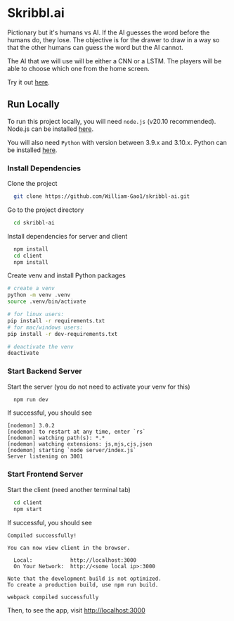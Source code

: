 # Skribbl.ai

Pictionary but it's humans vs AI. If the AI guesses the word before the humans do, they lose. The objective is for the drawer to draw in a way so that the other humans can guess the word but the AI cannot.

The AI that we will use will be either a CNN or a LSTM. The players will be able to choose which one from the home screen.

Try it out [here](https://skribbl-ai-5e27f18747e4.herokuapp.com/).

## Run Locally

To run this project locally, you will need `node.js` (v20.10 recommended). Node.js can be installed [here](https://nodejs.org/en).

You will also need `Python` with version between 3.9.x and 3.10.x. Python can be installed [here](https://www.python.org/downloads/).

### Install Dependencies

Clone the project

```bash
  git clone https://github.com/William-Gao1/skribbl-ai.git
```

Go to the project directory

```bash
  cd skribbl-ai
```

Install dependencies for server and client

```bash
  npm install
  cd client
  npm install
```

Create venv and install Python packages

```bash
# create a venv
python -m venv .venv
source .venv/bin/activate

# for linux users:
pip install -r requirements.txt
# for mac/windows users:
pip install -r dev-requirements.txt

# deactivate the venv
deactivate
```

### Start Backend Server

Start the server (you do not need to activate your venv for this)

```bash
  npm run dev
```

If successful, you should see

```
[nodemon] 3.0.2
[nodemon] to restart at any time, enter `rs`
[nodemon] watching path(s): *.*
[nodemon] watching extensions: js,mjs,cjs,json
[nodemon] starting `node server/index.js`
Server listening on 3001
```

### Start Frontend Server

Start the client (need another terminal tab)

```bash
  cd client
  npm start
```

If successful, you should see

```
Compiled successfully!

You can now view client in the browser.

  Local:            http://localhost:3000
  On Your Network:  http://<some local ip>:3000

Note that the development build is not optimized.
To create a production build, use npm run build.

webpack compiled successfully
```

Then, to see the app, visit [http://localhost:3000](http://localhost:3000)
